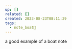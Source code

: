 ```yaml
---
up: []
related: []
created: 2023-08-23T08:11:39
tags:
  - note_boat🚤
---
```

a good example of a boat note

